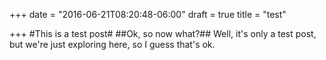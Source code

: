 +++
date = "2016-06-21T08:20:48-06:00"
draft = true
title = "test"

+++
#This is a test post#
##Ok, so now what?##
Well, it's only a test post, but we're just exploring here, so I guess that's ok.
